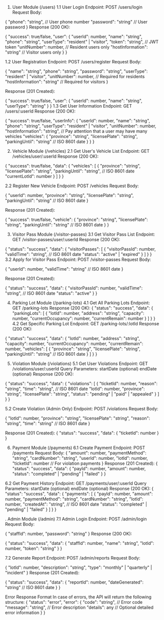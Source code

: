 1. User Module (/users)
1.1 User Login
Endpoint: POST /users/login
Request Body:

{
  "phone": "string",     // User phone number
  "password": "string"   // User password
}
Response (200 OK):

{
  "success": true/false,
  "user": {
    "userId": number,
    "name": "string",
    "phone": "string",
    "userType": "resident" | "visitor",
    "token": "string",    // JWT token
    "unitNumber": number,  // Resident users only
    "hostInformation": "string" // Visitor users only
  }
}

1.2 User Registration
Endpoint: POST /users/register
Request Body:

{
  "name": "string",
  "phone": "string",
  "password": "string",
  "userType": "resident" | "visitor",
  "unitNumber": number,  // Required for residents
  "hostInformation": "string" // Required for visitors
}

Response (201 Created):

{
  "success": true/false,
  "user": {
    "userId": number,
    "name": "string",
    "userType": "string"
  }
}
1.3 Get User Information
Endpoint: GET /users/:userId
Response (200 OK):

{
  "success": true/false,
  "userInfo": {
    "userId": number,
    "name": "string",
    "phone": "string",
    "userType": "resident" | "visitor",
    "unitNumber": number,
    "hostInformation": "string",
    // Pay attention that a user may have many vehicles
    "vehicles": {
        "province": "string",
        "licensePlate": "string",
        "parkingUntil": "string" // ISO 8601 date
  }
  }
}

2. Vehicle Module (/vehicles)
2.1 Get User's Vehicle List
Endpoint: GET /vehicles/user/:userId
Response (200 OK):

{
  "success": true/false,
  "data": {
    "vehicles": [
      {
        "province": "string",
        "licensePlate": "string",
        "parkingUntil": "string", // ISO 8601 date
        "currentLotId": number
      }
    ]
  }
}

2.2 Register New Vehicle
Endpoint: POST /vehicles
Request Body:

{
  "userId": number,
  "province": "string",
  "licensePlate": "string",
  "parkingUntil": "string" // ISO 8601 date
}

Response (201 Created):

{
  "success": true/false,
  "vehicle": {
    "province": "string",
    "licensePlate": "string",
    "parkingUntil": "string" // ISO 8601 date
  }
}


3. Visitor Pass Module (/visitor-passes)
3.1 Get Visitor Pass List
Endpoint: GET /visitor-passes/user/:userId
Response (200 OK):

{
  "status": "success",
  "data": {
    "visitorPasses": [
      {
        "visitorPassId": number,
        "validTime": "string", // ISO 8601 date
        "status": "active" | "expired"
      }
    ]
  }
}
3.2 Apply for Visitor Pass
Endpoint: POST /visitor-passes
Request Body:

{
  "userId": number,
  "validTime": "string" // ISO 8601 date
}

Response (201 Created):

{
  "status": "success",
  "data": {
    "visitorPassId": number,
    "validTime": "string", // ISO 8601 date
    "status": "active"
  }
}



4. Parking Lot Module (/parking-lots)
4.1 Get All Parking Lots
Endpoint: GET /parking-lots
Response (200 OK):
{
  "status": "success",
  "data": {
    "parkingLots": [
      {
        "lotId": number,
        "address": "string",
        "capacity": number,
        "currentOccupancy": number,
        "currentRemain": number
      }
    ]
  }
}
4.2 Get Specific Parking Lot
Endpoint: GET /parking-lots/:lotId
Response (200 OK):

{
  "status": "success",
  "data": {
    "lotId": number,
    "address": "string",
    "capacity": number,
    "currentOccupancy": number,
    "currentRemain": number,
    "vehicles": [
      {
        "province": "string",
        "licensePlate": "string",
        "parkingUntil": "string" // ISO 8601 date
      }
    ]
  }
}



5. Violation Module (/violations)
5.1 Get User Violations
Endpoint: GET /violations/user/:userId
Query Parameters:
startDate (optional)
endDate (optional)
Response (200 OK):

{
  "status": "success",
  "data": {
    "violations": [
      {
        "ticketId": number,
        "reason": "string",
        "time": "string", // ISO 8601 date
        "lotId": number,
        "province": "string",
        "licensePlate": "string",
        "status": "pending" | "paid" | "appealed"
      }
    ]
  }
}

5.2 Create Violation (Admin Only)
Endpoint: POST /violations
Request Body:

{
  "lotId": number,
  "province": "string",
  "licensePlate": "string",
  "reason": "string",
  "time": "string" // ISO 8601 date
}

Response (201 Created):
{
  "status": "success",
  "data": {
    "ticketId": number
  }
}

6. Payment Module (/payments)
6.1 Create Payment
Endpoint: POST /payments
Request Body:
{
  "amount": number,
  "paymentMethod": "string",
  "cardNumber": "string",
  "userId": number,
  "lotId": number,
  "ticketId": number // For violation payments
}
Response (201 Created):
{
  "status": "success",
  "data": {
    "payId": number,
    "amount": number,
    "status": "completed" | "pending" | "failed"
  }
}

6.2 Get Payment History
Endpoint: GET /payments/user/:userId
Query Parameters:
startDate (optional)
endDate (optional)
Response (200 OK):
{
  "status": "success",
  "data": {
    "payments": [
      {
        "payId": number,
        "amount": number,
        "paymentMethod": "string",
        "cardNumber": "string",
        "lotId": number,
        "createdAt": "string", // ISO 8601 date
        "status": "completed" | "pending" | "failed"
      }
    ]
  }
}

. Admin Module (/admin)
7.1 Admin Login
Endpoint: POST /admin/login
Request Body:

{
  "staffId": number,
  "password": "string"
}
Response (200 OK):

{
  "status": "success",
  "data": {
    "staffId": number,
    "name": "string",
    "lotId": number,
    "token": "string"
  }
}

7.2 Generate Report
Endpoint: POST /admin/reports
Request Body:

{
  "lotId": number,
  "description": "string",
  "type": "monthly" | "quarterly" | "incident"
}
Response (201 Created):

{
  "status": "success",
  "data": {
    "reportId": number,
    "dateGenerated": "string" // ISO 8601 date
  }
}

Error Response Format
In case of errors, the API will return the following structure:
{
  "status": "error",
  "error": {
    "code": "string",      // Error code
    "message": "string",   // Error description
    "details": any         // Optional detailed error information
  }
}